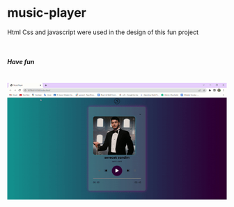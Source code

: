 # music-player

<p>Html Css and javascript were used in the design of this fun project</p>
<br>
<h5>Have fun</h5>
<br>
<img src="images/music player.gif" >
